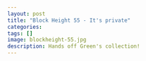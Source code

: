 ```yaml
---
layout: post
title: "Block Height 55 - It's private"
categories:
tags: []
image: blockheight-55.jpg
description: Hands off Green's collection!
---
```

